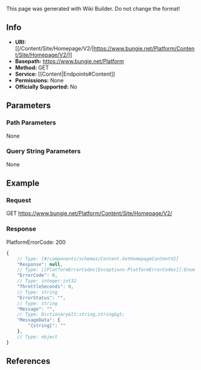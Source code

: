 <span class="wiki-builder">This page was generated with Wiki Builder. Do not change the format!</span>

## Info


* **URI:** [[/Content/Site/Homepage/V2/|https://www.bungie.net/Platform/Content/Site/Homepage/V2/]]
* **Basepath:** https://www.bungie.net/Platform
* **Method:** GET
* **Service:** [[Content|Endpoints#Content]]
* **Permissions:** None
* **Officially Supported:** No

## Parameters
### Path Parameters
None

### Query String Parameters
None

## Example
### Request
GET https://www.bungie.net/Platform/Content/Site/Homepage/V2/

### Response
PlatformErrorCode: 200
```javascript
{
    // Type: [#/components/schemas/Content.GetHomepageContentV2]
    "Response": null,
    // Type: [[PlatformErrorCodes|Exceptions-PlatformErrorCodes]]:Enum
    "ErrorCode": 0,
    // Type: integer:int32
    "ThrottleSeconds": 0,
    // Type: string
    "ErrorStatus": "",
    // Type: string
    "Message": "",
    // Type: Dictionary&lt;string,string&gt;
    "MessageData": {
        "{string}": ""
    },
    // Type: object
}

```

## References
